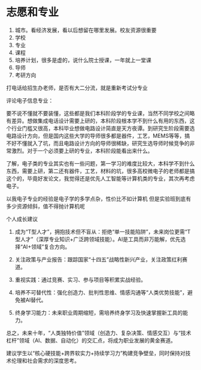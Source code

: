 # 志愿和专业

1. 城市。看经济发展，看以后想留在哪里发展。校友资源很重要
2. 学校
3. 专业
4. 课程
5. 培养计划，很多是虚的，说什么院士授课，一年就上一堂课
6. 导师
7. 考研方向

打电话给招生办老师，是否有大二分流，就是重新考试分专业

评论电子信息专业：

要不说不懂就不要装懂，这些都是我们本科阶段学的专业课，当然不同学校之间略有差异。想做集成电话设计需要上研的，本科阶段根本学不到什么有用的东西，这个行业门槛又很高，本科毕业想做电路设计简直是天方夜谭。到研究生阶段需要选电路设计方向，但是国内这些大学的导师很多都是器件，工艺，MEMS等等，搞不好不懂就入了坑，而且电路设计方向的导师很稀缺，研究生选导师时候竞争的非常激烈。对于一个必须要上研的专业，本科阶段能看出来什么。

了解，电子类的专业其实也有一些问题，第一学习的难度比较大，本科学不到什么东西，需要上研，第二还有器件，工艺，材料的坑，很多高校微电子的老师都是搞这个的，毕竟好发论文，我觉得还是优先人工智能等计算机类的专业，其次再考虑电子。

以我电子专业的经验是电子学的多学点杂，性价比不如计算机
但是实验班到底有多少资源倾斜，值不得抛计算机呢


个人成长建议

1. 成为“T型人才”，拥抱技术但不盲从：拒绝“单一技能陷阱”，未来岗位更需“T型人才”（深厚专业知识+广泛跨领域技能）。AI是工具而非万能解，优先选择“AI+领域”复合方向。

2. 关注政策与产业报告：跟踪国家“十四五”战略性新兴产业，关注政策红利赛道。

3. 重视实践：通过竞赛、实习、参与项目等积累实战经验。

4. 培养不可替代性：强化创造力、批判性思维、情感沟通等“人类优势技能”，避免被AI替代。

5. 终身学习能力：未来职业周期缩短，需培养终身学习及快速掌握新工具的能力。

总之，未来十年，“人类独特价值”领域（创造力、复杂决策、情感交互）与“技术杠杆”领域（AI、数据、自动化）的交汇点，将成为职业发展的黄金赛道。

建议学生以“核心硬技能+跨界软实力+持续学习力”构建竞争壁垒，同时保持对技术伦理和社会需求的深度思考。
